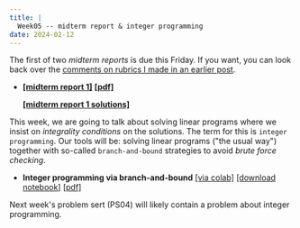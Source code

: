 ```yaml
---
title: |
  Week05 -- midterm report & integer programming
date: 2024-02-12
---
```


The first of two *midterm reports* is due this Friday. If you want,
you can look back over the [comments on rubrics I made in an earlier
post](resources--expectations-and-rubrics.html).

- [**[midterm report 1]**](/course-assignments/MidRep1--2024-02-16.html)
  [**[pdf]**](/course-assignments/MidRep1--2024-02-16.pdf)  

  [**[midterm report 1 solutions]**](/course-assignments/MidRep1--2024-02-16--solution.html)


This week, we are going to talk about solving linear programs where we
insist on *integrality conditions* on the solutions. The term for this
is `integer programming`. Our tools will be: solving linear programs
("the usual way") together with so-called `branch-and-bound`
strategies to avoid *brute force checking*.

- **Integer programming via branch-and-bound**
  [[via colab]](https://colab.research.google.com/github/gmcninch-tufts/2024-Sp-Math087/blob/main/course-content/week05-01--branch-and-bound.ipynb)
  [[download notebook]](/course-content/week05-01--branch-and-bound.ipynb) 
  [[pdf]](/course-content/week05-01--branch-and-bound.pdf)   

Next week's problem sert (PS04) will likely contain a problem about integer programming.
